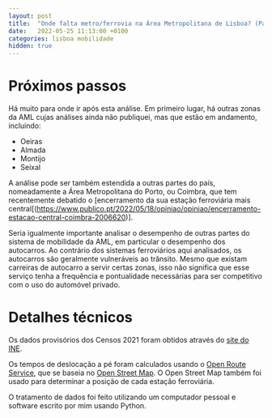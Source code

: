 ```yaml
---
layout: post
title:  "Onde falta metro/ferrovia na Área Metropolitana de Lisboa? (Parte 4 - Odivelas Leste e Sul de Loures)"
date:   2022-05-25 11:13:00 +0100
categories: lisboa mobilidade
hidden: true
---
```


# Próximos passos
Há muito para onde ir após esta análise. Em primeiro lugar, há outras zonas da AML cujas análises ainda não publiquei, mas que estão em andamento, incluindo:
- Oeiras
- Almada
- Montijo
- Seixal

A análise pode ser também estendida a outras partes do país, nomeadamente a Área Metropolitana do Porto, ou Coimbra, que tem recentemente debatido o [encerramento da sua estação ferroviária mais central[(https://www.publico.pt/2022/05/18/opiniao/opiniao/encerramento-estacao-central-coimbra-2006620)].

Seria igualmente importante analisar o desempenho de outras partes do sistema de mobilidade da AML, em particular o desempenho dos autocarros. Ao contrário dos sistemas ferroviários aqui analisados, os autocarros são geralmente vulneráveis ao trânsito. Mesmo que existam carreiras de autocarro a servir certas zonas, isso não significa que esse serviço tenha a frequência e pontualidade necessárias para ser competitivo com o uso do automóvel privado.

# Detalhes técnicos
Os dados provisórios dos Censos 2021 foram obtidos através do [site do INE](http://mapas.ine.pt/download/index2021.phtml).

Os tempos de deslocação a pé foram calculados usando o [Open Route Service][ors], que se baseia no [Open Street Map][osm]. O Open Street Map também foi usado para determinar a posição de cada estação ferroviária.

O tratamento de dados foi feito utilizando um computador pessoal e software escrito por mim usando Python.

[gsdg]: https://globaldesigningcities.org/wp-content/uploads/guides/global-street-design-guide.pdf
[metro2009]: https://pt.wikipedia.org/wiki/Metropolitano_de_Lisboa#Projetos_Anteriormente_Apresentados
[osm]: [https://www.openstreetmap.org/]
[ors]: [https://openrouteservice.org/]
[ciclovias.pt]: [https://www.ciclovias.pt/?lat=38.57706&lng=-9.04511&z=14.52900000000001&m=r&l=16]